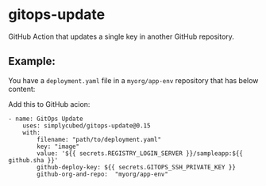 # gitops-update

GitHub Action that updates a single key in another GitHub repository.

## Example:

You have a `deployment.yaml` file in a `myorg/app-env` repository that has below content:

Add this to GitHub acion:

```text
- name: GitOps Update
	uses: simplycubed/gitops-update@0.15
	with:
		filename: "path/to/deployment.yaml"
		key: "image"
		value: '${{ secrets.REGISTRY_LOGIN_SERVER }}/sampleapp:${{ github.sha }}'
		github-deploy-key: ${{ secrets.GITOPS_SSH_PRIVATE_KEY }}
		github-org-and-repo:  "myorg/app-env"
```
